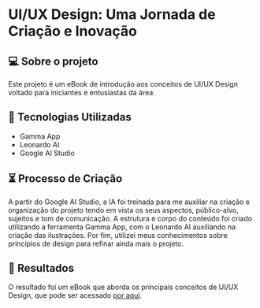 # UI/UX Design: Uma Jornada de Criação e Inovação

## 💻 Sobre o projeto
Este projeto é um eBook de introdução aos conceitos de UI/UX Design voltado para iniciantes e entusiastas da área.

## 🤖 Tecnologias Utilizadas
- Gamma App
- Leonardo AI
- Google AI Studio

## ⏳ Processo de Criação
A partir do Google AI Studio, a IA foi treinada para me auxiliar na criação e organização do projeto tendo em vista os seus aspectos, público-alvo, sujeitos e tom de comunicação. A estrutura e corpo do conteúdo foi criado utilizando a ferramenta Gamma App, com o Leonardo AI auxiliando na criação das ilustrações. Por fim, utilizei meus conhecimentos sobre princípios de design para refinar ainda mais o projeto.

## 🚀 Resultados
O resultado foi um eBook que aborda os principais conceitos de UI/UX Design, que pode ser acessado [por aqui](https://github.com/MayconAlexsander/LabDIONattyOrNot/blob/main/UIUX-Design-Uma-Jornada-de-Criacao-e-Inovacao.pdf).
